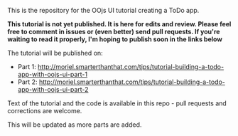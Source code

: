 This is the repository for the OOjs UI tutorial creating a ToDo app.

**This tutorial is not yet published. It is here for edits and review. Please feel free to comment in issues or (even better) send pull requests. If you're waiting to read it properly, I'm hoping to publish soon in the links below**

The tutorial will be published on:
* Part 1: http://moriel.smarterthanthat.com/tips/tutorial-building-a-todo-app-with-oojs-ui-part-1
* Part 2: http://moriel.smarterthanthat.com/tips/tutorial-building-a-todo-app-with-oojs-ui-part-2

Text of the tutorial and the code is available in this repo - pull requests and corrections are welcome.

This will be updated as more parts are added.